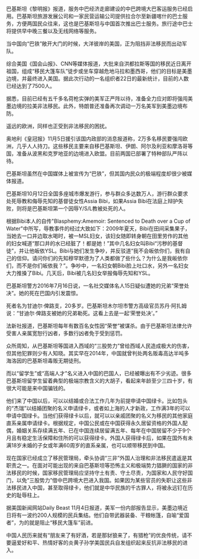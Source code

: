巴基斯坦《黎明报》报道，服务中巴经济走廊建设的中巴跨境大巴客运服务已经启用。巴基斯坦旅游发展公司和一家民营运输公司提供拉合尔至新疆喀什的巴士服务，方便两国民众往来，这也是巴基斯坦与中国首次推出巴士服务。旅行途中巴士将提供早中晚三餐以及无线网络等服务。



当中国向“巴铁”敞开大门的时候，大洋彼岸的美国，正为阻挡非法移民而出动军队。



综合美国《国会山报》、CNN等媒体报道，大批来自洪都拉斯等国的移民近日离开祖国，组成“移民大篷车队”徒步或坐车穿越危地马拉和墨西哥，他们的目标是美墨边境，并最终进入美国。据此次行动的一名组织者22日的最新统计，目前的人数已经达到了7500人。



据悉，目前已经有五千多名荷枪实弹的美军正严阵以待，准备全力应对即将强闯美墨边境的拉美非法移民。此外，特朗普还准备再次调动一万名美军到美墨边境布防。



遥远的欧洲，同样也正受到非法移民的困扰。



奥地利《皇冠报》11月5日援引该国内政部的消息报道称，2万多名移民要强闯欧洲，几乎人人持刀。这些移民主要来自移巴基斯坦、伊朗、阿尔及利亚和摩洛哥等国，准备从波黑和克罗地亚的边境进入欧盟。目前两国已部署了特种部队严阵以待。



巴基斯坦虽然在中国媒体上被宣传为“巴铁”，但其国内民众的极端程度却很少被媒体报道。



巴基斯坦10月12日全国多座城市爆发游行，参与群众多达数万人，游行群众要求处死辱教和侮辱先知的基督徒女性Assia Bibi，如果Assia Bibi在法庭上辩护失败，则将是巴基斯坦第一个因辱Y/S/L教被处死的人。



根据Bibi本人的自传"Blasphemy:Amemoir: Sentenced to Death over a Cup of Water"中所写，辱教事件的经过大致如下：2009年夏天，Bibi在田间采集果子，当她去一口井边取水喝时，被一MSL妇女，该妇女随即转身朝在田里劳作的其他的妇女喊道“那口井的水已经脏了！都是她！”其中几名妇女叫Bibi“污秽的基督徒”，并让他皈依YSL。Bibi与她们发生争吵，并反驳道“我不会皈依你们，我有自己的信仰。请问你们的先知穆罕默德为了人类都做了些什么？为什么是我皈依你们，而不是你们皈依我？”。争吵中，一名妇女朝Bibi脸上吐口水，另外一名妇女大力推搡了Bibi。几天后，Bibi被几名妇女举报侮辱先知和YSL。



巴基斯坦警方2016年7月16日说，一名社交媒体名人15日疑似遭她的兄弟“荣誉处决”。她的死在巴国内引发震惊。



死者名为甘迪尔·俾路支，20多岁。巴基斯坦木尔坦市警方高级官员苏丹·阿扎姆说：“甘迪尔·俾路支被她的兄弟勒死。这看上去是一起‘荣誉处决’。”



法新社报道，巴基斯坦每年有数百名女性因“荣誉”被谋杀。由于巴基斯坦法律允许受害人亲属宽恕行凶者，多数行凶者免于受到惩罚。



众所周知，从巴基斯坦等国进入西域的“三股势力”曾给西域人民造成极大的伤害，但其他犯罪则少有人知晓。其实早在2014年，中国就曾判处两名贩毒高达半吨多海洛因的巴基斯坦毒贩无期徒刑。





而以“留学生”或“高端人才”名义进入中国的巴国人，已经被曝出有不少劣迹。很多巴基斯坦留学生留着典型的极端宗教含义的大胡子，看起来年龄至少三四十岁，有很大可能是来中国骗钱的。





他们来了中国以后，可以以结婚或合法工作几年为前提申请中国绿卡。比如包头的“杰瑞”以结婚团聚的名义申请绿卡，或者如上海的人才新政，工作满3年的可以申请中国绿卡。当他们获得绿卡以后，就可以以亲戚团聚的名义为移民的其他家庭直系亲属申请绿卡。根据规定，中国公民或在中国获得永久居留资格的外国人配偶，婚姻关系存续满五年、已在中国连续居留满五年、每年在中国居留不少于9个月且有稳定生活保障和住所的可以获得绿卡。外国人获得绿卡后，如果在国外有未满18岁未婚的子女或年满60周岁的直系亲属，也可以顺带移民到中国。



现在国家已经成立了移民管理局，牵头协调“三非”外国人治理和非法移民遣返是其职责之一。在面对可能出现的来自巴基斯坦等恐怖主义和极端势力猖獗的国家的非法移民的时候，国家移民管理局应坚持守土有责、守土尽责，为国家和人民守好国门，以免“三股势力”借中巴跨境大巴进入我国。如果因为某些官员的失职让这些非法移民进入中国，甚至取得绿卡，他们就是中华民族的千古罪人，将被永远钉在历史的耻辱柱上。



据美国新闻网站Daily Beast 11月4日报道，美军一份内部报告显示，美墨边境近日将有一波约200人规模的民兵集结。他们自带武器装备、干粮帐篷，自喻“爱国者”，为的就是阻止“移民大篷车”前进。



中国人民历来就有“朋友来了有好酒，若是那豺狼来了，有猎枪”的优良传统，请不要逼爱好和平、热情好客的炎黄子孙学美国民兵自发组织起来反抗非法移民的进入。
